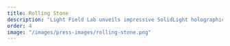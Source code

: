 ```yaml
---
title: Rolling Stone
description: "Light Field Lab unveils impressive SolidLight holographic display"
order: 4
image: "/images/press-images/rolling-stone.png"
---
```

